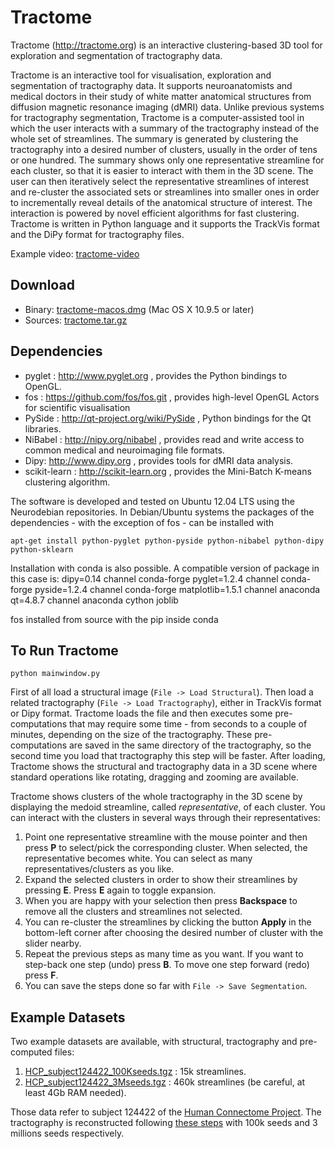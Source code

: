 Tractome
========

Tractome (http://tractome.org) is an interactive clustering-based 3D tool for exploration and segmentation of tractography data.

Tractome is an interactive tool for visualisation, exploration and segmentation of tractography data. It supports neuroanatomists and medical doctors in their study of white matter anatomical structures from diffusion magnetic resonance imaging (dMRI) data. Unlike previous systems for tractography segmentation, Tractome is a computer-assisted tool in which the user interacts with a summary of the tractography instead of the whole set of streamlines. The summary is generated by clustering the tractography into a desired number of clusters, usually in the order of tens or one hundred. The summary shows only one representative streamline for each cluster, so that it is easier to interact with them in the 3D scene. The user can then iteratively select the representative streamlines of interest and re-cluster the associated sets or streamlines into smaller ones in order to incrementally reveal details of the anatomical structure of interest. The interaction is powered by novel efficient algorithms for fast clustering.  Tractome is written in Python language and it supports the TrackVis format and the DiPy format for tractography files.

Example video: [tractome-video](https://youtu.be/159UAr9uVHk)

Download
------------

* Binary: [tractome-macos.dmg](https://bit.ly/dmg4tractome2) (Mac OS X 10.9.5 or later)
* Sources: [tractome.tar.gz](https://github.com/FBK-NILab/tractome/archive/master.tar.gz)

Dependencies
------------

* pyglet : http://www.pyglet.org , provides the Python bindings to OpenGL.
* fos : https://github.com/fos/fos.git , provides high-level OpenGL Actors for scientific visualisation
* PySide : http://qt-project.org/wiki/PySide , Python bindings for the Qt libraries.
* NiBabel : http://nipy.org/nibabel , provides read and write access to common medical and neuroimaging file formats.
* Dipy: http://www.dipy.org , provides tools for dMRI data analysis.
* scikit-learn : http://scikit-learn.org , provides the Mini-Batch K-means clustering algorithm.

The software is developed and tested on Ubuntu 12.04 LTS using the Neurodebian repositories. In Debian/Ubuntu systems the packages of the dependencies - with the exception of fos - can be installed with
```
apt-get install python-pyglet python-pyside python-nibabel python-dipy python-sklearn
```

<!-- With the IPyhon version shipped with Ubuntu 12.04 (IPython v0.12.1), there are issues for the proper performance/visualization of some Qt Dialogs, e.g. QColorDialog. This is already solved in a more recent version of IPython (v0.13.2), which can be directly installed from Ubuntu backports repositories with the following steps: -->

<!-- 1. Add Ubuntu backports repositories: "go to Software Sources, switch to the Updates tab and make sure Unsupported updates is checked". -->
<!-- 2. ```apt-get install ipython/precise-backports``` -->

<!-- For more details about Ubuntu backports: https://help.ubuntu.com/community/UbuntuBackports -->

Installation with conda is also possible. A compatible version of package in this case is:
dipy=0.14 channel conda-forge
pyglet=1.2.4 channel conda-forge
pyside=1.2.4 channel conda-forge
matplotlib=1.5.1 channel anaconda
qt=4.8.7 channel anaconda
cython
joblib

fos installed from source with the pip inside conda

To Run Tractome
---------------
```
python mainwindow.py
```

First of all load a structural image (```File -> Load Structural```). Then load a related tractography (```File -> Load Tractography```), either in TrackVis format or Dipy format. Tractome loads the file and then executes some pre-computations that may require some time - from seconds to a couple of minutes, depending on the size of the tractography. These pre-computations are saved in the same directory of the tractography, so the second time you load that tractography this step will be faster. After loading, Tractome shows the structural and tractography data in a 3D scene where standard operations like rotating, dragging and zooming are available.

Tractome shows clusters of the whole tractography in the 3D scene by displaying the medoid streamline, called *representative*, of each cluster. You can interact with the clusters in several ways through their representatives:

1. Point one representative streamline with the mouse pointer and then press **P** to select/pick the corresponding cluster. When selected, the representative becomes white. You can select as many representatives/clusters as you like.
2. Expand the selected clusters in order to show their streamlines by pressing **E**. Press **E** again to toggle expansion.
3. When you are happy with your selection then press **Backspace** to remove all the clusters and streamlines not selected.
4. You can re-cluster the streamlines by clicking the button **Apply** in the bottom-left corner after choosing the desired number of cluster with the slider nearby.
5. Repeat the previous steps as many time as you want. If you want to step-back one step (undo) press **B**. To move one step forward (redo) press **F**.
6. You can save the steps done so far with ```File -> Save Segmentation```.


Example Datasets
----------------

Two example datasets are available, with structural, tractography and pre-computed files:

1. [HCP_subject124422_100Kseeds.tgz](http://nilab.cimec.unitn.it/nilab/hcp/HCP_subject124422_100Kseeds.tgz) : 15k streamlines.
2. [HCP_subject124422_3Mseeds.tgz](http://nilab.cimec.unitn.it/nilab/hcp/HCP_subject124422_3Mseeds.tgz) : 460k streamlines (be careful, at least 4Gb RAM needed).

Those data refer to subject 124422 of the [Human Connectome Project](http://www.humanconnectome.org/). The tractography is reconstructed following [these steps](https://github.com/FBK-NILab/HCP-Tractography) with 100k seeds and 3 millions seeds respectively.
